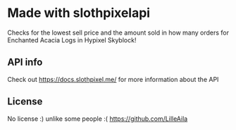 # Made with slothpixelapi

Checks for the lowest sell price and the amount sold in how many orders for Enchanted Acacia Logs in Hypixel Skyblock!

## API info
Check out https://docs.slothpixel.me/ for more information about the API

## License
No license :) unlike some people :(    https://github.com/LilleAila
